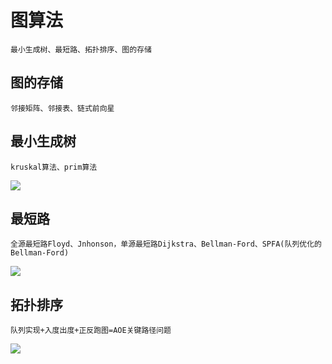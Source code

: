 # 图算法
    最小生成树、最短路、拓扑排序、图的存储
## 图的存储
    邻接矩阵、邻接表、链式前向星
## 最小生成树
    kruskal算法、prim算法
![](https://cdn.luogu.com.cn/upload/image_hosting/8jz47n7c.png)
## 最短路  
    全源最短路Floyd、Jnhonson，单源最短路Dijkstra、Bellman-Ford、SPFA(队列优化的Bellman-Ford)
![](https://cdn.luogu.com.cn/upload/image_hosting/dadaof4g.png)
## 拓扑排序
    队列实现+入度出度+正反跑图=AOE关键路径问题
![](https://cdn.luogu.com.cn/upload/image_hosting/hrdfybl1.png)
